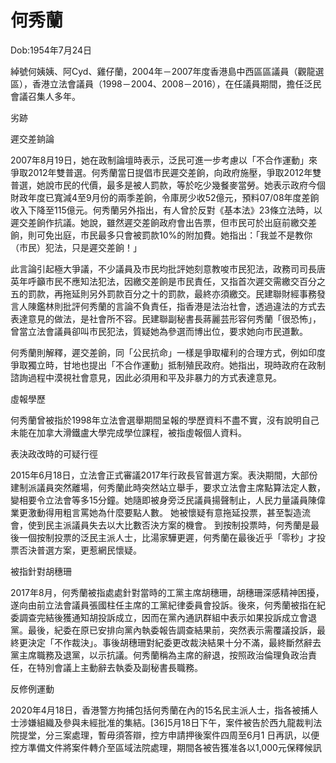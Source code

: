 # 何秀蘭


Dob:1954年7月24日

綽號何姨姨、阿Cyd、雞仔蘭，2004年－2007年度香港島中西區區議員（觀龍選區），香港立法會議員（1998－2004、2008－2016），在任議員期間，擔任泛民會議召集人多年。

劣跡

遲交差銄論

2007年8月19日，她在政制論壇時表示，泛民可進一步考慮以「不合作運動」來爭取2012年雙普選。何秀蘭當日提倡市民遲交差餉，向政府施壓，爭取2012年雙普選，她說市民的代價，最多是被人罰款，等於吃少幾餐麥當勞。她表示政府今個財政年度已寬減4至9月份的兩季差餉，令庫房少收52億元，預料07/08年度差餉收入下降至115億元。何秀蘭另外指出，有人曾於反對《基本法》23條立法時，以遲交差餉作抗議。她說，雖然遲交差餉政府會出告票，但市民可於出庭前繳交差餉，則可免出庭，市民最多只會被罰款10%的附加費。她指出：「我並不是教你（市民）犯法，只是遲交差餉！」

此言論引起極大爭議，不少議員及市民均批評她刻意教唆市民犯法，政務司司長唐英年呼籲市民不應知法犯法，因繳交差餉是市民責任，又指首次遲交需繳交百分之五的罰款，再拖延則另外罰款百分之十的罰款，最終亦須繳交。民建聯財經事務發言人陳鑑林則批評何秀蘭的言論不負責任，指香港是法治社會，透過違法的方式去表達意見的做法，是社會所不容。民建聯副秘書長蔣麗芸形容何秀蘭「很恐怖」，曾當立法會議員卻叫市民犯法，質疑她為參選而博出位，要求她向市民道歉。

何秀蘭則解釋，遲交差餉，同「公民抗命」一樣是爭取權利的合理方式，例如印度爭取獨立時，甘地也提出「不合作運動」抵制殖民政府。她指出，現時政府在政制諮詢過程中漠視社會意見，因此必須用和平及非暴力的方式表達意見。

虛報學歷

何秀蘭曾被指於1998年立法會選舉期間呈報的學歷資料不盡不實，沒有說明自己未能在加拿大滑鐵盧大學完成學位課程，被指虛報個人資料。

表決政改時的可疑行徑

2015年6月18日，立法會正式審議2017年行政長官普選方案。表決期間，大部份建制派議員突然離場，何秀蘭此時突然站立舉手，要求立法會主席點算法定人數，變相要令立法會等多15分鐘。她隨即被身旁泛民議員揚聲制止，人民力量議員陳偉業更激動得用粗言罵她為什麼要點人數。 她被懷疑有意拖延投票，甚至製造流會，使到民主派議員失去以大比數否決方案的機會。 到按制投票時，何秀蘭是最後一個按制投票的泛民主派人士，比湯家驊更遲，何秀蘭在最後近乎「零秒」才投票否決普選方案，更惹網民懷疑。

被指針對胡穗珊

2017年8月，何秀蘭被指處處針對當時的工黨主席胡穗珊，胡穗珊深感精神困擾，遂向由前立法會議員張國柱任主席的工黨紀律委員會投訴。後來，何秀蘭被指在紀委調查完結後獲通知胡投訴成立，因而在黨內通訊群組中表示如果投訴成立會退黨。最後，紀委在原已安排向黨內執委報告調查結果前，突然表示需覆議投訴，最終更決定「不作裁決」。事後胡穗珊對紀委更改裁決結果十分不滿，最終斷然辭去黨主席職務及退黨，以示抗議。何秀蘭稱為主席的辭退，按照政治倫理負政治責任，在特別會議上主動辭去執委及副秘書長職務。

反修例運動

2020年4月18日，香港警方拘捕包括何秀蘭在內的15名民主派人士，指各被捕人士涉嫌組織及參與未經批准的集結。[36]5月18日下午，案件被告於西九龍裁判法院提堂，分三案處理，暫毋須答辯，控方申請押後案件四周至6月1 日再訊，以便控方準備文件將案件轉介至區域法院處理，期間各被告獲准各以1,000元保釋候訊


